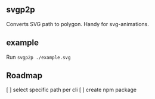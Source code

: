 ## svgp2p

Converts SVG path to polygon. Handy for svg-animations.

## example

Run `svgp2p ./example.svg`

## Roadmap

[ ] select specific path per cli
[ ] create npm package
